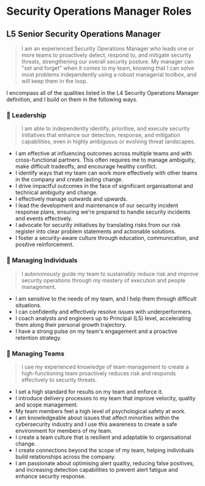 # Security Operations Manager Roles

## L5 Senior Security Operations Manager

> I am an experienced Security Operations Manager who leads one or more teams to proactively detect, respond to, and mitigate security threats, strengthening our overall security posture. My manager can "set and forget" when it comes to my team, knowing that I can solve most problems independently using a robust managerial toolbox, and will keep them in the loop.

I encompass all of the qualities listed in the L4 Security Operations Manager definition, and I build on them in the following ways.

### :triangular_flag_on_post: Leadership

> I am able to independently identify, prioritise, and execute security initiatives that enhance our detection, response, and mitigation capabilities, even in highly ambiguous or evolving threat landscapes.

- I am effective at influencing outcomes across multiple teams and with cross-functional partners. This often requires me to manage ambiguity, make difficult tradeoffs, and encourage healthy conflict.
- I identify ways that my team can work more effectively with other teams in the company and create lasting change.
- I drive impactful outcomes in the face of significant organisational and technical ambiguity and change.
- I effectively manage outwards and upwards.
- I lead the development and maintenance of our security incident response plans, ensuring we're prepared to handle security incidents and events effectively.
- I advocate for security initiatives by translating risks from our risk register into clear problem statements and actionable solutions.
- I foster a security-aware culture through education, communication, and positive reinforcement.

### :deciduous_tree: Managing Individuals

> I autonomously guide my team to sustainably reduce risk and improve security operations through my mastery of execution and people management.

- I am sensitive to the needs of my team, and I help them through difficult situations.
- I can confidently and effectively resolve issues with underperformers.
- I coach analysts and engineers up to Principal (L5) level, accelerating them along their personal growth trajectory.
- I have a strong pulse on my team's engagement and a proactive retention strategy.

### :octopus: Managing Teams

> I use my experienced knowledge of team management to create a high-functioning team proactively reduces risk and responds effectively to security threats.

- I set a high standard for results on my team and enforce it.
- I introduce delivery processes to my team that improve velocity, quality and scope management.
- My team members feel a high level of psychological safety at work.
- I am knowledgeable about issues that affect minorities within the cybersecurity industry and I use this awareness to create a safe environment for members of my team.
- I create a team culture that is resilient and adaptable to organisational change.
- I create connections beyond the scope of my team, helping individuals build relationships across the company.
- I am passionate about optimising alert quality, reducing false positives, and increasing detection capabilities to prevent alert fatigue and enhance security response.

